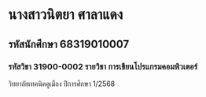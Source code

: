# นางสาวนิตยา ศาลาแดง
## รหัสนักศึกษา 68319010007
### รหัสวิชา 31900-0002 รายวิชา การเขียนโปรแกรมคอมพิวเตอร์

วิทยาลัยเทคนิคคูเมือง ปีการศึกษา 1/2568